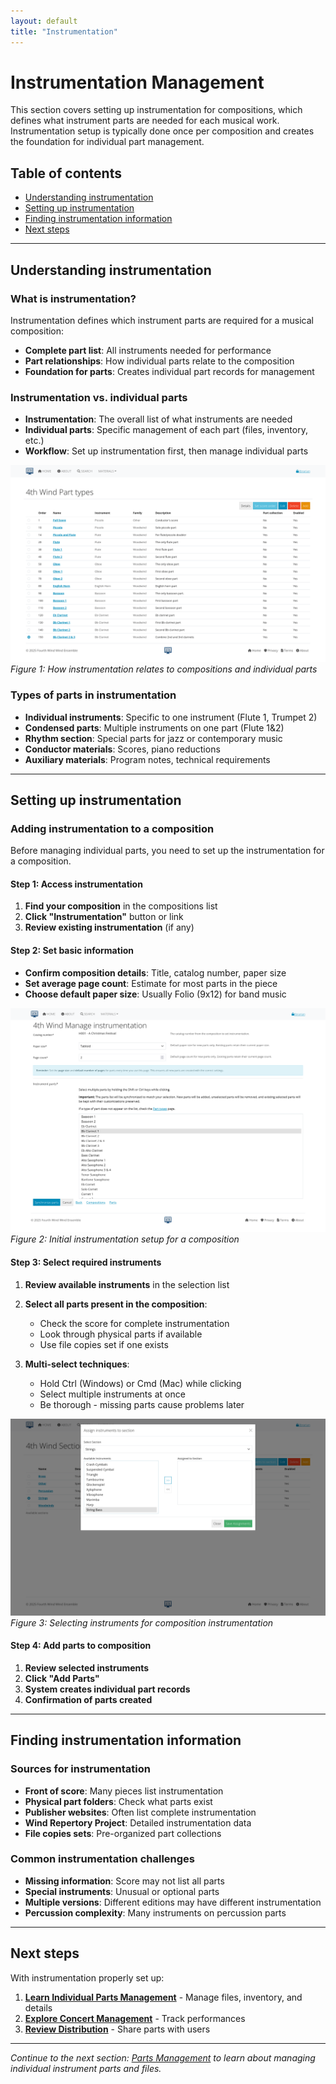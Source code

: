 ```yaml
---
layout: default
title: "Instrumentation"
---
```


# Instrumentation Management

This section covers setting up instrumentation for compositions, which defines what instrument parts are needed for each musical work. Instrumentation setup is typically done once per composition and creates the foundation for individual part management.

## Table of contents
- [Understanding instrumentation](#understanding-instrumentation)
- [Setting up instrumentation](#setting-up-instrumentation)
- [Finding instrumentation information](#finding-instrumentation-information)
- [Next steps](#next-steps)

---

## Understanding instrumentation

### What is instrumentation?
Instrumentation defines which instrument parts are required for a musical composition:
- **Complete part list**: All instruments needed for performance
- **Part relationships**: How individual parts relate to the composition
- **Foundation for parts**: Creates individual part records for management

### Instrumentation vs. individual parts
- **Instrumentation**: The overall list of what instruments are needed
- **Individual parts**: Specific management of each part (files, inventory, etc.)
- **Workflow**: Set up instrumentation first, then manage individual parts

![Parts relationship diagram](images/screenshots/part-types.png)
*Figure 1: How instrumentation relates to compositions and individual parts*

### Types of parts in instrumentation
- **Individual instruments**: Specific to one instrument (Flute 1, Trumpet 2)
- **Condensed parts**: Multiple instruments on one part (Flute 1&2)
- **Rhythm section**: Special parts for jazz or contemporary music
- **Conductor materials**: Scores, piano reductions
- **Auxiliary materials**: Program notes, technical requirements

---

## Setting up instrumentation

### Adding instrumentation to a composition
Before managing individual parts, you need to set up the instrumentation for a composition.

#### Step 1: Access instrumentation
1. **Find your composition** in the compositions list
2. **Click "Instrumentation"** button or link
3. **Review existing instrumentation** (if any)

#### Step 2: Set basic information
- **Confirm composition details**: Title, catalog number, paper size
- **Set average page count**: Estimate for most parts in the piece
- **Choose default paper size**: Usually Folio (9x12) for band music

![Instrumentation setup form](images/screenshots/compositions-instrumentation.png)
*Figure 2: Initial instrumentation setup for a composition*

#### Step 3: Select required instruments
1. **Review available instruments** in the selection list
2. **Select all parts present in the composition**:
   - Check the score for complete instrumentation
   - Look through physical parts if available
   - Use file copies set if one exists

3. **Multi-select techniques**:
   - Hold Ctrl (Windows) or Cmd (Mac) while clicking
   - Select multiple instruments at once
   - Be thorough - missing parts cause problems later

![Instrument selection interface](images/screenshots/sections-assign-instruments.png)
*Figure 3: Selecting instruments for composition instrumentation*

#### Step 4: Add parts to composition
1. **Review selected instruments**
2. **Click "Add Parts"**
3. **System creates individual part records**
4. **Confirmation of parts created**

---

## Finding instrumentation information

### Sources for instrumentation
- **Front of score**: Many pieces list instrumentation
- **Physical part folders**: Check what parts exist
- **Publisher websites**: Often list complete instrumentation
- **Wind Repertory Project**: Detailed instrumentation data
- **File copies sets**: Pre-organized part collections

### Common instrumentation challenges
- **Missing information**: Score may not list all parts
- **Special instruments**: Unusual or optional parts
- **Multiple versions**: Different editions may have different instrumentation
- **Percussion complexity**: Many instruments on percussion parts

---

## Next steps

With instrumentation properly set up:

1. **[Learn Individual Parts Management](parts.html)** - Manage files, inventory, and details
2. **[Explore Concert Management](concerts-recordings.html)** - Track performances
3. **[Review Distribution](distribution.html)** - Share parts with users

---

*Continue to the next section: [Parts Management](parts.html) to learn about managing individual instrument parts and files.*